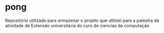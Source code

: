 # pong
Repositório utilizado para armazenar o projeto que utilizei para a palestra da atividade de Extensão universitária do curo de ciencias da computação
